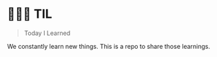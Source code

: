 # 👩🏻‍💻 TIL



> Today I Learned





We constantly learn new things. This is a repo to share those learnings.

